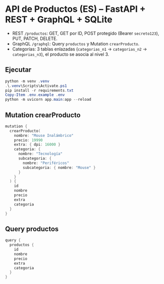# API de Productos (ES) – FastAPI + REST + GraphQL + SQLite

- REST `/productos`: GET, GET por ID, POST protegido (Bearer `secreto123`), PUT, PATCH, DELETE.
- GraphQL `/graphql`: Query `productos` y Mutation `crearProducto`.
- Categorías: 3 tablas enlazadas (`categorias_n1` → `categorias_n2` → `categorias_n3`), el producto se asocia al nivel 3.

## Ejecutar
```powershell
python -m venv .venv
.\.venv\Scripts\Activate.ps1
pip install -r requirements.txt
Copy-Item .env.example .env
python -m uvicorn app.main:app --reload
```
## Mutation crearProducto
```powershell
mutation {
  crearProducto(
    nombre: "Mouse Inalámbrico"
    precio: 19990
    extra: { dpi: 16000 }
    categoria: {
      nombre: "Tecnología"
      subcategoria: {
        nombre: "Periféricos"
        subcategoria: { nombre: "Mouse" }
      }
    }
  ) {
    id
    nombre
    precio
    extra
    categoria
  }
}
```

## Query productos
```powershell
query {
  productos {
    id
    nombre
    precio
    extra
    categoria
  }
}
```

